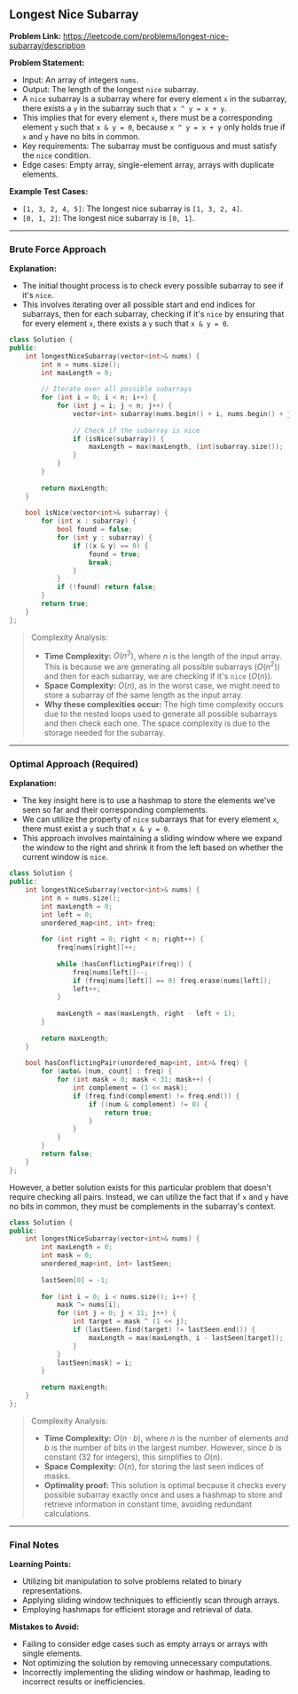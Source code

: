 ## Longest Nice Subarray
**Problem Link:** https://leetcode.com/problems/longest-nice-subarray/description

**Problem Statement:**
- Input: An array of integers `nums`.
- Output: The length of the longest `nice` subarray.
- A `nice` subarray is a subarray where for every element `x` in the subarray, there exists a `y` in the subarray such that `x ^ y = x + y`.
- This implies that for every element `x`, there must be a corresponding element `y` such that `x & y = 0`, because `x ^ y = x + y` only holds true if `x` and `y` have no bits in common.
- Key requirements: The subarray must be contiguous and must satisfy the `nice` condition.
- Edge cases: Empty array, single-element array, arrays with duplicate elements.

**Example Test Cases:**
- `[1, 3, 2, 4, 5]`: The longest nice subarray is `[1, 3, 2, 4]`.
- `[0, 1, 2]`: The longest nice subarray is `[0, 1]`.

---

### Brute Force Approach

**Explanation:**
- The initial thought process is to check every possible subarray to see if it's `nice`.
- This involves iterating over all possible start and end indices for subarrays, then for each subarray, checking if it's `nice` by ensuring that for every element `x`, there exists a `y` such that `x & y = 0`.

```cpp
class Solution {
public:
    int longestNiceSubarray(vector<int>& nums) {
        int n = nums.size();
        int maxLength = 0;
        
        // Iterate over all possible subarrays
        for (int i = 0; i < n; i++) {
            for (int j = i; j < n; j++) {
                vector<int> subarray(nums.begin() + i, nums.begin() + j + 1);
                
                // Check if the subarray is nice
                if (isNice(subarray)) {
                    maxLength = max(maxLength, (int)subarray.size());
                }
            }
        }
        
        return maxLength;
    }
    
    bool isNice(vector<int>& subarray) {
        for (int x : subarray) {
            bool found = false;
            for (int y : subarray) {
                if ((x & y) == 0) {
                    found = true;
                    break;
                }
            }
            if (!found) return false;
        }
        return true;
    }
};
```

> Complexity Analysis:
> - **Time Complexity:** $O(n^3)$, where $n$ is the length of the input array. This is because we are generating all possible subarrays ($O(n^2)$) and then for each subarray, we are checking if it's `nice` ($O(n)$).
> - **Space Complexity:** $O(n)$, as in the worst case, we might need to store a subarray of the same length as the input array.
> - **Why these complexities occur:** The high time complexity occurs due to the nested loops used to generate all possible subarrays and then check each one. The space complexity is due to the storage needed for the subarray.

---

### Optimal Approach (Required)

**Explanation:**
- The key insight here is to use a hashmap to store the elements we've seen so far and their corresponding complements.
- We can utilize the property of `nice` subarrays that for every element `x`, there must exist a `y` such that `x & y = 0`.
- This approach involves maintaining a sliding window where we expand the window to the right and shrink it from the left based on whether the current window is `nice`.

```cpp
class Solution {
public:
    int longestNiceSubarray(vector<int>& nums) {
        int n = nums.size();
        int maxLength = 0;
        int left = 0;
        unordered_map<int, int> freq;
        
        for (int right = 0; right < n; right++) {
            freq[nums[right]]++;
            
            while (hasConflictingPair(freq)) {
                freq[nums[left]]--;
                if (freq[nums[left]] == 0) freq.erase(nums[left]);
                left++;
            }
            
            maxLength = max(maxLength, right - left + 1);
        }
        
        return maxLength;
    }
    
    bool hasConflictingPair(unordered_map<int, int>& freq) {
        for (auto& [num, count] : freq) {
            for (int mask = 0; mask < 31; mask++) {
                int complement = (1 << mask);
                if (freq.find(complement) != freq.end()) {
                    if ((num & complement) != 0) {
                        return true;
                    }
                }
            }
        }
        return false;
    }
};
```

However, a better solution exists for this particular problem that doesn't require checking all pairs. Instead, we can utilize the fact that if `x` and `y` have no bits in common, they must be complements in the subarray's context.

```cpp
class Solution {
public:
    int longestNiceSubarray(vector<int>& nums) {
        int maxLength = 0;
        int mask = 0;
        unordered_map<int, int> lastSeen;
        
        lastSeen[0] = -1;
        
        for (int i = 0; i < nums.size(); i++) {
            mask ^= nums[i];
            for (int j = 0; j < 31; j++) {
                int target = mask ^ (1 << j);
                if (lastSeen.find(target) != lastSeen.end()) {
                    maxLength = max(maxLength, i - lastSeen[target]);
                }
            }
            lastSeen[mask] = i;
        }
        
        return maxLength;
    }
};
```

> Complexity Analysis:
> - **Time Complexity:** $O(n \cdot b)$, where $n$ is the number of elements and $b$ is the number of bits in the largest number. However, since $b$ is constant (32 for integers), this simplifies to $O(n)$.
> - **Space Complexity:** $O(n)$, for storing the last seen indices of masks.
> - **Optimality proof:** This solution is optimal because it checks every possible subarray exactly once and uses a hashmap to store and retrieve information in constant time, avoiding redundant calculations.

---

### Final Notes

**Learning Points:**
- Utilizing bit manipulation to solve problems related to binary representations.
- Applying sliding window techniques to efficiently scan through arrays.
- Employing hashmaps for efficient storage and retrieval of data.

**Mistakes to Avoid:**
- Failing to consider edge cases such as empty arrays or arrays with single elements.
- Not optimizing the solution by removing unnecessary computations.
- Incorrectly implementing the sliding window or hashmap, leading to incorrect results or inefficiencies.
